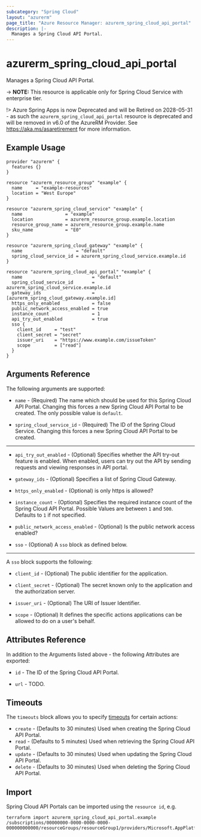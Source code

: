 ```yaml
---
subcategory: "Spring Cloud"
layout: "azurerm"
page_title: "Azure Resource Manager: azurerm_spring_cloud_api_portal"
description: |-
  Manages a Spring Cloud API Portal.
---
```


# azurerm_spring_cloud_api_portal

Manages a Spring Cloud API Portal.

-> **NOTE:** This resource is applicable only for Spring Cloud Service with enterprise tier.

!> Azure Spring Apps is now Deprecated and will be Retired on 2028-05-31 - as such the `azurerm_spring_cloud_api_portal` resource is deprecated and will be removed in v6.0 of the AzureRM Provider. See https://aka.ms/asaretirement for more information.

## Example Usage

```hcl
provider "azurerm" {
  features {}
}

resource "azurerm_resource_group" "example" {
  name     = "example-resources"
  location = "West Europe"
}

resource "azurerm_spring_cloud_service" "example" {
  name                = "example"
  location            = azurerm_resource_group.example.location
  resource_group_name = azurerm_resource_group.example.name
  sku_name            = "E0"
}

resource "azurerm_spring_cloud_gateway" "example" {
  name                    = "default"
  spring_cloud_service_id = azurerm_spring_cloud_service.example.id
}

resource "azurerm_spring_cloud_api_portal" "example" {
  name                          = "default"
  spring_cloud_service_id       = azurerm_spring_cloud_service.example.id
  gateway_ids                   = [azurerm_spring_cloud_gateway.example.id]
  https_only_enabled            = false
  public_network_access_enabled = true
  instance_count                = 1
  api_try_out_enabled           = true
  sso {
    client_id     = "test"
    client_secret = "secret"
    issuer_uri    = "https://www.example.com/issueToken"
    scope         = ["read"]
  }
}
```

## Arguments Reference

The following arguments are supported:

* `name` - (Required) The name which should be used for this Spring Cloud API Portal. Changing this forces a new Spring Cloud API Portal to be created. The only possible value is `default`.

* `spring_cloud_service_id` - (Required) The ID of the Spring Cloud Service. Changing this forces a new Spring Cloud API Portal to be created.

---

* `api_try_out_enabled` - (Optional) Specifies whether the API try-out feature is enabled. When enabled, users can try out the API by sending requests and viewing responses in API portal.

* `gateway_ids` - (Optional) Specifies a list of Spring Cloud Gateway.

* `https_only_enabled` - (Optional) is only https is allowed?

* `instance_count` - (Optional) Specifies the required instance count of the Spring Cloud API Portal. Possible Values are between `1` and `500`. Defaults to `1` if not specified.

* `public_network_access_enabled` - (Optional) Is the public network access enabled?

* `sso` - (Optional) A `sso` block as defined below.

---

A `sso` block supports the following:

* `client_id` - (Optional) The public identifier for the application.

* `client_secret` - (Optional) The secret known only to the application and the authorization server.

* `issuer_uri` - (Optional) The URI of Issuer Identifier.

* `scope` - (Optional) It defines the specific actions applications can be allowed to do on a user's behalf.

## Attributes Reference

In addition to the Arguments listed above - the following Attributes are exported:

* `id` - The ID of the Spring Cloud API Portal.

* `url` - TODO.

## Timeouts

The `timeouts` block allows you to specify [timeouts](https://www.terraform.io/language/resources/syntax#operation-timeouts) for certain actions:

* `create` - (Defaults to 30 minutes) Used when creating the Spring Cloud API Portal.
* `read` - (Defaults to 5 minutes) Used when retrieving the Spring Cloud API Portal.
* `update` - (Defaults to 30 minutes) Used when updating the Spring Cloud API Portal.
* `delete` - (Defaults to 30 minutes) Used when deleting the Spring Cloud API Portal.

## Import

Spring Cloud API Portals can be imported using the `resource id`, e.g.

```shell
terraform import azurerm_spring_cloud_api_portal.example /subscriptions/00000000-0000-0000-0000-000000000000/resourceGroups/resourceGroup1/providers/Microsoft.AppPlatform/spring/service1/apiPortals/apiPortal1
```
